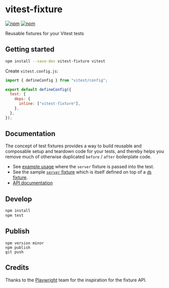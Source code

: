 # vitest-fixture

[![npm](https://img.shields.io/npm/v/vitest-fixture)](https://www.npmjs.com/package/vitest-fixture)
[![npm](https://img.shields.io/npm/l/vitest-fixture)](https://www.npmjs.com/package/vitest-fixture)

Reusable fixtures for your Vitest tests

## Getting started

```bash
npm install --save-dev vitest-fixture vitest
```

Create `vitest.config.js`:

```js
import { defineConfig } from "vitest/config";

export default defineConfig({
  test: {
    deps: {
      inline: ["vitest-fixture"],
    },
  },
});
```

## Documentation

The concept of test fixtures provides a way to build reusable and composable setup and teardown code for your tests, and thereby helps you remove much of otherwise duplicated `before` / `after` boilerplate code.

- See [example usage](https://github.com/larsthorup/vitest-fixture/blob/main/example/ts/example.test.ts) where the `server` fixture is passed into the test.
- See the sample [`server` fixture](https://github.com/larsthorup/vitest-fixture/blob/main/example/ts/withServer.ts) which is itself defined on top of a [`db` fixture](https://github.com/larsthorup/vitest-fixture/blob/main/example/ts/withDb.ts).
- [API documentation](https://github.com/larsthorup/vitest-fixture/blob/main/doc/api.md)

## Develop

```bash
npm install
npm test
```

## Publish

```
npm version minor
npm publish
git push
```

## Credits

Thanks to the [Playwright](https://playwright.dev/docs/test-fixtures) team for the inspiration for the fixture API.
